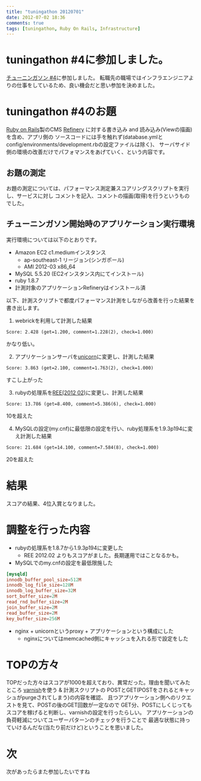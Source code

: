 ```yaml
---
title: "tuningathon 20120701"
date: 2012-07-02 18:36
comments: true
tags: [tuningathon, Ruby On Rails, Infrastructure]
---
```


# tuningathon #4に参加しました。

[チューニンガソン #4](http://www.zusaar.com/event/312053)に参加しました。
転職先の職場ではインフラエンジニアよりの仕事をしているため、良い機会だと思い参加を決めました。

# tuningathon #4のお題

[Ruby on Rails](http://rubyonrails.org/)製のCMS [Refinery](http://refinerycms.com/) に対する書き込み and 読み込み(Viewの描画)を含め、アプリ側の
ソースコードには手を触れず(database.ymlとconfig/environments/development.rbの設定ファイルは除く)、
サーバサイド側の環境の改善だけでパフォマンスをあげていく、という内容です。

## お題の測定

お題の測定については、パフォーマンス測定兼スコアリングスクリプトを実行し、サービスに対し
コメントを記入、コメントの描画(取得)を行うというものでした。

## チューニンガソン開始時のアプリケーション実行環境

実行環境については以下のとおりです。

- Amazon EC2 c1.mediumインスタンス 
    - ap-southeast-1 リージョン(シンガポール)
    - AMI 2012-03 x86_64
- MySQL  5.5.20 (EC2インスタンス内にてインストール)    
- ruby 1.8.7
- 計測対象のアプリケーションRefineryはインストール済

以下、計測スクリプトで都度パフォーマンス計測をしながら改善を行った結果を書き出します。

<!-- more -->

1. webrickを利用して計測した結果

```plain:performed-using-the-webrick
Score: 2.428 (get=1.200, comment=1.228(2), check=1.000)
```

かなり低い。

2. アプリケーションサーバを[unicorn](http://unicorn.bogomips.org/)に変更し、計測した結果

```plain:performed-using-the-unicorn
Score: 3.863 (get=2.100, comment=1.763(2), check=1.000)
```

すこし上がった

3. rubyの処理系を[REE(2012 02)](http://www.rubyenterpriseedition.com/)に変更し、計測した結果

```plain:performed-using-the-ree
Score: 13.786 (get=8.400, comment=5.386(6), check=1.000)
```

10を超えた

4. MySQLの設定(my.cnf)に最低限の設定を行い、ruby処理系を1.9.3p194に変え計測した結果

```plain:tuning-of-final
Score: 21.684 (get=14.100, comment=7.584(8), check=1.000)
```

20を超えた

# 結果

スコアの結果、4位入賞となりました。

# 調整を行った内容

- rubyの処理系を1.8.7から1.9.3p194に変更した
    - REE 2012.02 よりもスコアがました。長期運用ではことなるかも。
- MySQLでのmy.cnfの設定を最低限施した

```plain:setting-of-my.cnf
[mysqld]
innodb_buffer_pool_size=512M
innodb_log_file_size=128M
innodb_log_buffer_size=32M
sort_buffer_size=2M
read_rnd_buffer_size=2M
join_buffer_size=2M
read_buffer_size=2M
key_buffer_size=256M
```

- nginx + unicornというproxy + アプリケーションという構成にした
    - nginxについてはmemcached側にキャッシュを入れる形で設定をした


# TOPの方々

TOPだった方々はスコアが1000を超えており、異常だった。理由を聞いてみたところ
[varnish](https://www.varnish-cache.org/)を使う & 計測スクリプトの
POSTとGET(POSTをされるとキャッシュがpurgeされてしまう)の内容を確認、
且つアプリケーション側へのリクエストを見て、POSTの後のGET回数が一定なので
GET分、POSTにしくじってもスコアを稼げると判断し、varnishの設定を行ったらしい。
アプリケーションの負荷軽減についてユーザーパターンのチェックを行うことで
最適な状態に持っていけるんだな(当たり前だけど)ということを思いました。


# 次

次があったらまた参加したいですね
